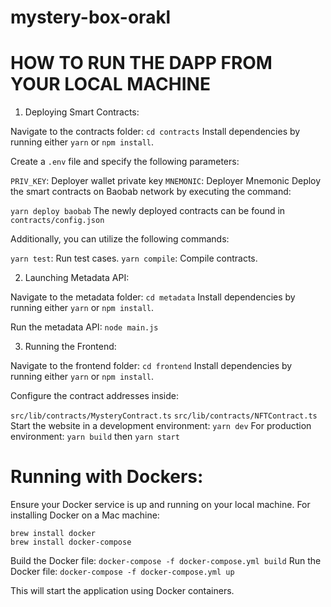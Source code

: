 # mystery-box-orakl
# HOW TO RUN THE DAPP FROM YOUR LOCAL MACHINE


1. Deploying Smart Contracts:

Navigate to the contracts folder: `cd contracts`
Install dependencies by running either `yarn` or `npm install`.

Create a `.env` file and specify the following parameters:

`PRIV_KEY`: Deployer wallet private key
`MNEMONIC`: Deployer Mnemonic
Deploy the smart contracts on Baobab network by executing the command:

`yarn deploy baobab`
The newly deployed contracts can be found in `contracts/config.json`

Additionally, you can utilize the following commands:

`yarn test`: Run test cases.
`yarn compile`: Compile contracts.

2. Launching Metadata API:

Navigate to the metadata folder: `cd metadata`
Install dependencies by running either `yarn` or `npm install`.

Run the metadata API: `node main.js`

3. Running the Frontend:

Navigate to the frontend folder: `cd frontend`
Install dependencies by running either `yarn` or `npm install`.

Configure the contract addresses inside:

`src/lib/contracts/MysteryContract.ts`
`src/lib/contracts/NFTContract.ts`
Start the website in a development environment: `yarn dev`
For production environment: `yarn build` then `yarn start`

# Running with Dockers:

Ensure your Docker service is up and running on your local machine. For installing Docker on a Mac machine:
```
brew install docker
brew install docker-compose
```

Build the Docker file: `docker-compose -f docker-compose.yml build`
Run the Docker file: `docker-compose -f docker-compose.yml up`

This will start the application using Docker containers.







